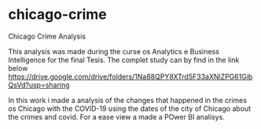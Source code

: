 # chicago-crime
Chicago Crime Analysis 

This analysis was made during the curse os Analytics e Business Intelligence for the final Tesis. The complet study can by find in the link below
https://drive.google.com/drive/folders/1Na88QPY8XTrd5F33aXNlZPG61GibQsVd?usp=sharing

In this work i made a analysis of the changes that happened in the crimes os Chicago with the COVID-19 using the dates of the city of Chicago about the crimes and covid. 
For a ease view a made a POwer BI analisys. 
